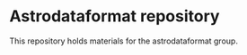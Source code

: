 Astrodataformat repository
============

This repository holds materials for the astrodataformat group. 

